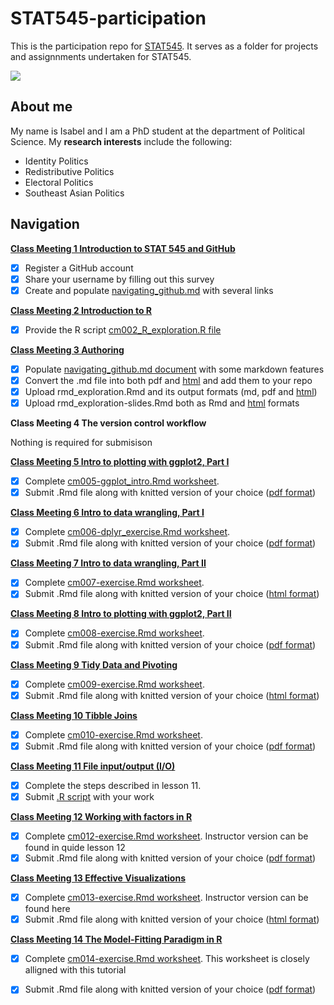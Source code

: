 # STAT545-participation
This is the participation repo for [STAT545](https://stat545.stat.ubc.ca). It serves as a folder for projects and assignnments undertaken for STAT545. 

![](https://media.tenor.com/images/4499c00cb6446e066b244a7859f695af/tenor.gif)

## About me 

My name is Isabel and I am a PhD student at the department of Political Science. My **research interests** include the following:

* Identity Politics
* Redistributive Politics
* Electoral Politics
* Southeast Asian Politics

## Navigation

[**Class Meeting 1 Introduction to STAT 545 and GitHub**](https://github.com/isabelchew/STAT545-participation/tree/master/Class%20Meeting%201)
- [x] Register a GitHub account
- [x] Share your username by filling out this survey
- [x] Create and populate [navigating_github.md](https://github.com/isabelchew/STAT545-participation/blob/master/Class%20Meeting%201/navigating_github.md) with several links

[**Class Meeting 2 Introduction to R**](https://github.com/isabelchew/STAT545-participation/tree/master/Class%20Meeting%202)
- [x] Provide the R script [cm002_R_exploration.R file](https://github.com/isabelchew/STAT545-participation/blob/master/Class%20Meeting%202/CM02%20R%20exploration.R) 

[**Class Meeting 3 Authoring**](https://github.com/isabelchew/STAT545-participation/tree/master/Class%20Meeting%203)
- [x] Populate [navigating_github.md document](https://github.com/isabelchew/STAT545-participation/blob/master/Class%20Meeting%203/navigating_github.md) with some markdown features
- [x] Convert the .md file into both pdf and [html](https://isabelchew.github.io/STAT545-participation/Class%20Meeting%203/RMD-exploration.html) and add them to your repo
- [x] Upload rmd_exploration.Rmd and its output formats (md, pdf and [html](https://isabelchew.github.io/STAT545-participation/Class%20Meeting%203/RMD-exploration.html))
- [x] Upload rmd_exploration-slides.Rmd both as Rmd and [html](https://isabelchew.github.io/STAT545-participation/Class%20Meeting%203/rmd_explorations_slides.html) formats

**Class Meeting 4 The version control workflow**

Nothing is required for submisison

[**Class Meeting 5 Intro to plotting with ggplot2, Part I**](https://github.com/isabelchew/STAT545-participation/tree/master/Class%20Meeting%205)
- [x] Complete [cm005-ggplot_intro.Rmd worksheet](https://github.com/isabelchew/STAT545-participation/blob/master/Class%20Meeting%205/cm005%20exercise.Rmd). 
- [x] Submit .Rmd file along with knitted version of your choice ([pdf format](https://github.com/isabelchew/STAT545-participation/blob/master/Class%20Meeting%205/cm005-exercise.pdf))

[**Class Meeting 6 Intro to data wrangling, Part I**](https://github.com/isabelchew/STAT545-participation/tree/master/Class%20Meeting%206)
- [x] Complete [cm006-dplyr_exercise.Rmd worksheet](https://github.com/isabelchew/STAT545-participation/blob/master/Class%20Meeting%206/cm006.Rmd). 
- [x] Submit .Rmd file along with knitted version of your choice ([pdf format](https://github.com/isabelchew/STAT545-participation/blob/master/Class%20Meeting%206/cm006.pdf))

[**Class Meeting 7 Intro to data wrangling, Part II**](https://github.com/isabelchew/STAT545-participation/tree/master/Class%20Meeting%207)
- [x] Complete [cm007-exercise.Rmd worksheet](https://github.com/isabelchew/STAT545-participation/blob/master/Class%20Meeting%207/cm007%20exercise.Rmd). 
- [x] Submit .Rmd file along with knitted version of your choice ([html format](https://isabelchew.github.io/STAT545-participation/Class%20Meeting%207/cm007-exercise.html))

[**Class Meeting 8 Intro to plotting with ggplot2, Part II**](https://github.com/isabelchew/STAT545-participation/tree/master/Class%20Meeting%208)
- [x] Complete [cm008-exercise.Rmd worksheet](https://github.com/isabelchew/STAT545-participation/blob/master/Class%20Meeting%208/cm008%20exercise.Rmd). 
- [x] Submit .Rmd file along with knitted version of your choice ([pdf format](https://github.com/isabelchew/STAT545-participation/blob/master/Class%20Meeting%208/cm008-exercise.pdf))

[**Class Meeting 9 Tidy Data and Pivoting**](https://github.com/isabelchew/STAT545-participation/tree/master/Class%20Meeting%208)
- [x] Complete [cm009-exercise.Rmd worksheet](https://github.com/isabelchew/STAT545-participation/blob/master/Class%20Meeting%209/cm009%20exercise.Rmd).
- [x] Submit .Rmd file along with knitted version of your choice ([html format](https://isabelchew.github.io/STAT545-participation/Class%20Meeting%209/cm009%20exercise.nb.html))

[**Class Meeting 10 Tibble Joins**](https://github.com/isabelchew/STAT545-participation/tree/master/Class%20Meeting%2010)
- [x] Complete [cm010-exercise.Rmd worksheet](https://github.com/isabelchew/STAT545-participation/blob/master/Class%20Meeting%2010/cm010%20exercise.Rmd). 
- [x] Submit .Rmd file along with knitted version of your choice ([pdf format](https://github.com/isabelchew/STAT545-participation/blob/master/Class%20Meeting%2010/cm010-exercise.pdf))

[**Class Meeting 11 File input/output (I/O)**](https://github.com/isabelchew/STAT545-participation/tree/master/Class%20Meeting%2011)
- [x] Complete the steps described in lesson 11. 
- [x] Submit [.R script](https://github.com/isabelchew/STAT545-participation/blob/master/Class%20Meeting%2011/cm011%20exercise.R) with your work

[**Class Meeting 12 Working with factors in R**](https://github.com/isabelchew/STAT545-participation/tree/master/Class%20Meeting%2012)
- [x] Complete [cm012-exercise.Rmd worksheet](https://github.com/isabelchew/STAT545-participation/blob/master/Class%20Meeting%2012/cm012%20exercise.Rmd). Instructor version can be found in quide lesson 12
- [x] Submit .Rmd file along with knitted version of your choice ([pdf format](https://github.com/isabelchew/STAT545-participation/blob/master/Class%20Meeting%2012/cm012-exercise.pdf))

[**Class Meeting 13 Effective Visualizations**](https://github.com/isabelchew/STAT545-participation/tree/master/Class%20Meeting%2013)
- [x] Complete [cm013-exercise.Rmd worksheet](https://github.com/isabelchew/STAT545-participation/blob/master/Class%20Meeting%2013/CM013%20exercise%20.Rmd). Instructor version can be found here
- [x] Submit .Rmd file along with knitted version of your choice ([html format](https://isabelchew.github.io/STAT545-participation/Class%20Meeting%2013/CM013-exercise-.html)) 

[**Class Meeting 14 The Model-Fitting Paradigm in R**](https://github.com/isabelchew/STAT545-participation/tree/master/Class%20Meeting%2014)

- [x] Complete [cm014-exercise.Rmd worksheet](https://github.com/isabelchew/STAT545-participation/blob/master/Class%20Meeting%2014/cm014-exercise.Rmd). This worksheet is closely alligned with this tutorial
- [x] Submit .Rmd file along with knitted version of your choice ([pdf format](https://github.com/isabelchew/STAT545-participation/blob/master/Class%20Meeting%2014/cm014-exercise.pdf))



